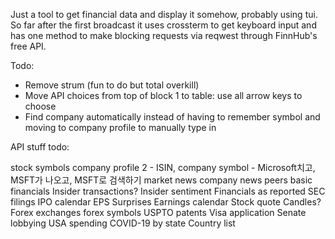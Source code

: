 Just a tool to get financial data and display it somehow, probably using tui. So far after the first broadcast it uses crossterm to get keyboard input and has one method to make blocking requests via reqwest through FinnHub's free API.

Todo: 

- Remove strum (fun to do but total overkill)
- Move API choices from top of block 1 to table: use all arrow keys to choose
- Find company automatically instead of having to remember symbol and moving to company profile to manually type in

API stuff todo:

stock symbols
company profile 2 - ISIN, company symbol - Microsoft치고, MSFT가 나오고, MSFT로 검색하기
market news
company news
peers
basic financials
Insider transactions?
Insider sentiment
Financials as reported
SEC filings
IPO calendar
EPS Surprises
Earnings calendar
Stock quote
Candles?
Forex exchanges
forex symbols
USPTO patents
Visa application
Senate lobbying
USA spending
COVID-19 by state
Country list